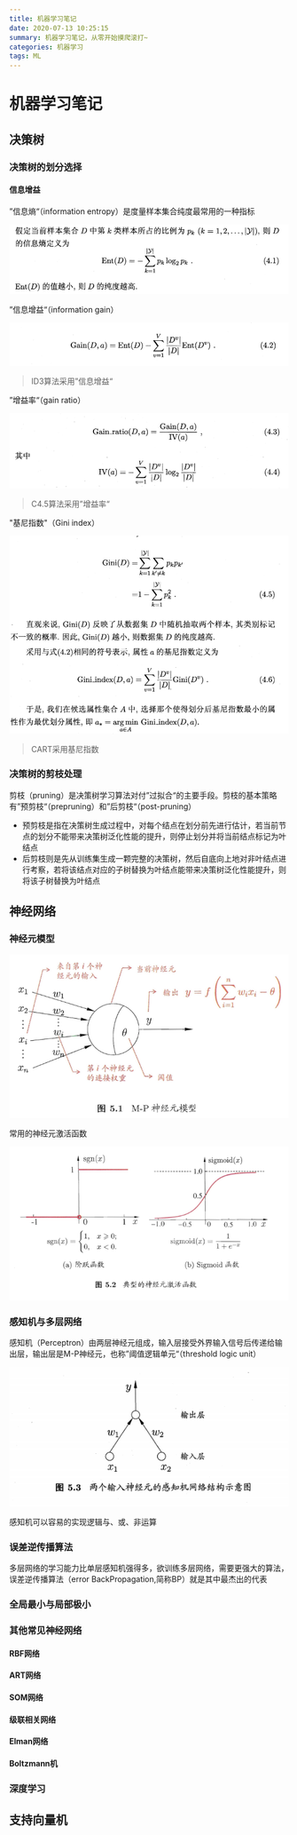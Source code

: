 ```yaml
---
title: 机器学习笔记
date: 2020-07-13 10:25:15
summary: 机器学习笔记，从零开始摸爬滚打~
categories: 机器学习
tags: ML
---
```


# 机器学习笔记

## 决策树

### 决策树的划分选择

#### 信息增益

”信息熵“（information entropy）是度量样本集合纯度最常用的一种指标

![信息熵定义](机器学习笔记/信息熵定义.png)

”信息增益“（information gain）

![信息增益](机器学习笔记/信息增益.png)

> ID3算法采用”信息增益“

”增益率“（gain ratio）

![增益率定义](机器学习笔记/增益率定义.png)

> C4.5算法采用”增益率“

"基尼指数"（Gini index）

![基尼指数](机器学习笔记/基尼指数.png)

> CART采用基尼指数

### 决策树的剪枝处理

剪枝（pruning）是决策树学习算法对付”过拟合“的主要手段。剪枝的基本策略有”预剪枝“（prepruning）和”后剪枝“（post-pruning）

- 预剪枝是指在决策树生成过程中，对每个结点在划分前先进行估计，若当前节点的划分不能带来决策树泛化性能的提升，则停止划分并将当前结点标记为叶结点
- 后剪枝则是先从训练集生成一颗完整的决策树，然后自底向上地对非叶结点进行考察，若将该结点对应的子树替换为叶结点能带来决策树泛化性能提升，则将该子树替换为叶结点



## 神经网络

### 神经元模型

![M-P神经元模型](机器学习笔记/M-P神经元模型.png)

常用的神经元激活函数

![典型的神经元激活函数](机器学习笔记/典型的神经元激活函数.png)

### 感知机与多层网络

感知机（Perceptron）由两层神经元组成，输入层接受外界输入信号后传递给输出层，输出层是M-P神经元，也称”阈值逻辑单元“（threshold logic unit）

![两个输入神经元的感知机网络结构](机器学习笔记/两个输入神经元的感知机网络结构.png)

感知机可以容易的实现逻辑与、或、非运算

### 误差逆传播算法

多层网络的学习能力比单层感知机强得多，欲训练多层网络，需要更强大的算法，误差逆传播算法（error BackPropagation,简称BP）就是其中最杰出的代表



### 全局最小与局部极小

### 其他常见神经网络

#### RBF网络

#### ART网络

#### SOM网络

#### 级联相关网络

#### Elman网络

#### Boltzmann机

### 深度学习

## 支持向量机

